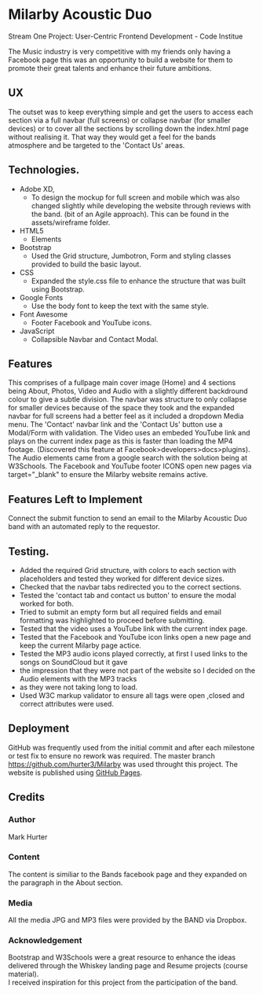 # Milarby Acoustic Duo

Stream One Project: User-Centric Frontend Development - Code Institue
 
The Music industry is very competitive with my friends only having a Facebook page this was an opportunity
to build a website for them to promote their great talents and enhance their future ambitions.


## UX

The outset was to keep everything simple and get the users to access each section via a full navbar (full screens)
or collapse navbar (for smaller devices) or to cover all the sections by scrolling down the index.html page
without realising it.
That way they would get a feel for the bands atmosphere and be targeted to the 'Contact Us' areas.

## Technologies.
- Adobe XD,
  - To design the mockup for full screen and mobile which was also changed slightly while 
    developing the website through reviews with the band. (bit of an Agile approach). This can be found
    in the assets/wireframe folder.
- HTML5
  - Elements 
- Bootstrap
  - Used the Grid structure, Jumbotron, Form and styling classes provided to build the basic layout.
- CSS
  - Expanded the style.css file to enhance the structure that was built using Bootstrap.
- Google Fonts
  - Use the body font to keep the text with the same style. 
- Font Awesome
  - Footer Facebook and YouTube icons.
- JavaScript
  - Collapsible Navbar and Contact Modal. 

## Features

This comprises of a fullpage main cover image (Home) and 4 sections being
About, Photos, Video and Audio with a slightly different backdround colour to give a subtle division.
The navbar was structure to only collapse for smaller devices because of the space they took and the 
expanded navbar for full screens had a better feel as it included a dropdown Media menu.
The 'Contact' navbar link and the 'Contact Us' button use a Modal/Form with validation.
The Video uses an embeded YouTube link and plays on the current index page as this is faster
than loading the MP4 footage. (Discovered this feature at Facebook>developers>docs>plugins).
The Audio elements came from a google search with the solution being at W3Schools.
The Facebook and YouTube footer ICONS open new pages via target="_blank" to ensure the Milarby website remains active. 

## Features Left to Implement
Connect the submit function to send an email to the Milarby Acoustic Duo band with an automated reply to the requestor.

## Testing.
- Added the required Grid structure, with colors to each section with placeholders and tested they worked for different device sizes.
- Checked that the navbar tabs redirected you to the correct sections.
- Tested the 'contact tab and contact us button' to ensure the modal worked for both.
- Tried to submit an empty form but all required fields and email formatting was highlighted to proceed before submitting.
- Tested that the video uses a YouTube link with the current index page.
- Tested that the Facebook and YouTube icon links open a new page and keep the current Milarby page actice.
- Tested the MP3 audio icons played correctly, at first I used links to the songs on SoundCloud but it gave 
- the impression that they were not part of the website so I decided on the Audio elements with the MP3 tracks
- as they were not taking long to load.
- Used W3C markup validator to ensure all tags were open ,closed and correct attributes were used.


## Deployment
GitHub was frequently used from the initial commit and after each milestone or test fix to ensure 
no rework was required.
The master branch https://github.com/hurter3/Milarby was used throught this project.
The website is published using [GitHub Pages](https://hurter3.github.io/Milarby/).

## Credits

### Author
Mark Hurter

### Content
The content is similiar to the Bands facebook page and they expanded on the paragraph in the About section.

### Media
All the media JPG and MP3 files were provided by the BAND via Dropbox. 

### Acknowledgement

Bootstrap and W3Schools were a great resource to enhance the ideas delivered through the
Whiskey landing page and Resume projects (course material).  
I received inspiration for this project from the participation of the band.







